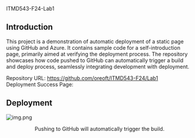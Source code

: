 ITMD543-F24-Lab1

## Introduction

This project is a demonstration of automatic deployment of a static page using GitHub and Azure. It contains sample code
for a self-introduction page, primarily aimed at verifying the deployment process. The repository showcases how code
pushed to GitHub can automatically trigger a build and deploy process, seamlessly integrating development with
deployment.

Repository URL: https://github.com/oreoft/ITMD543-F24/Lab1
<br>
Deployment Success Page: 

## Deployment

![img.png](img.png)
<center>Pushing to GitHub will automatically trigger the build.</center>




